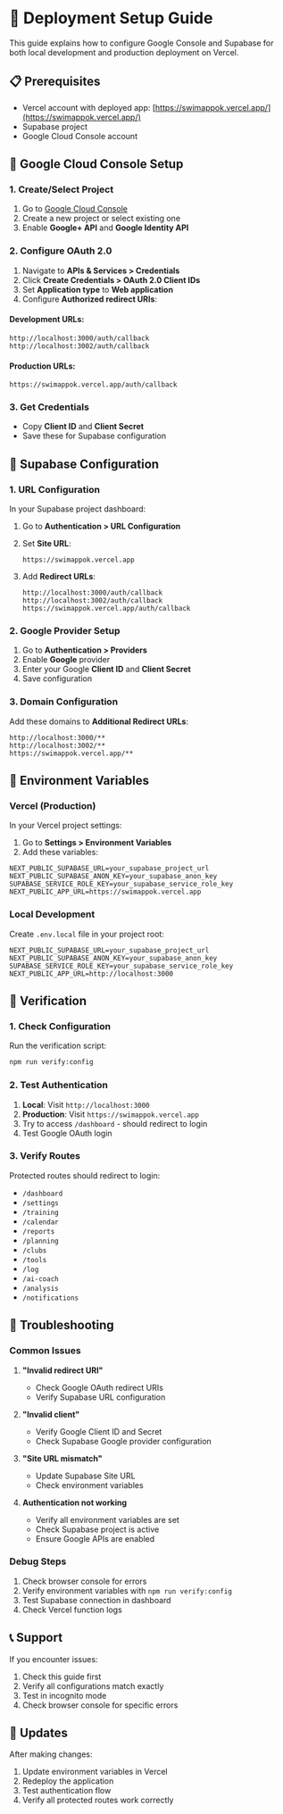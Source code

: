 # 🚀 Deployment Setup Guide

This guide explains how to configure Google Console and Supabase for both local development and production deployment on Vercel.

## 📋 Prerequisites

- Vercel account with deployed app: [https://swimappok.vercel.app/](https://swimappok.vercel.app/)
- Supabase project
- Google Cloud Console account

## 🔧 Google Cloud Console Setup

### 1. Create/Select Project
1. Go to [Google Cloud Console](https://console.cloud.google.com/)
2. Create a new project or select existing one
3. Enable **Google+ API** and **Google Identity API**

### 2. Configure OAuth 2.0
1. Navigate to **APIs & Services > Credentials**
2. Click **Create Credentials > OAuth 2.0 Client IDs**
3. Set **Application type** to **Web application**
4. Configure **Authorized redirect URIs**:

#### Development URLs:
```
http://localhost:3000/auth/callback
http://localhost:3002/auth/callback
```

#### Production URLs:
```
https://swimappok.vercel.app/auth/callback
```

### 3. Get Credentials
- Copy **Client ID** and **Client Secret**
- Save these for Supabase configuration

## 🔧 Supabase Configuration

### 1. URL Configuration
In your Supabase project dashboard:

1. Go to **Authentication > URL Configuration**
2. Set **Site URL**:
   ```
   https://swimappok.vercel.app
   ```

3. Add **Redirect URLs**:
   ```
   http://localhost:3000/auth/callback
   http://localhost:3002/auth/callback
   https://swimappok.vercel.app/auth/callback
   ```

### 2. Google Provider Setup
1. Go to **Authentication > Providers**
2. Enable **Google** provider
3. Enter your Google **Client ID** and **Client Secret**
4. Save configuration

### 3. Domain Configuration
Add these domains to **Additional Redirect URLs**:
```
http://localhost:3000/**
http://localhost:3002/**
https://swimappok.vercel.app/**
```

## 🔧 Environment Variables

### Vercel (Production)
In your Vercel project settings:

1. Go to **Settings > Environment Variables**
2. Add these variables:

```env
NEXT_PUBLIC_SUPABASE_URL=your_supabase_project_url
NEXT_PUBLIC_SUPABASE_ANON_KEY=your_supabase_anon_key
SUPABASE_SERVICE_ROLE_KEY=your_supabase_service_role_key
NEXT_PUBLIC_APP_URL=https://swimappok.vercel.app
```

### Local Development
Create `.env.local` file in your project root:

```env
NEXT_PUBLIC_SUPABASE_URL=your_supabase_project_url
NEXT_PUBLIC_SUPABASE_ANON_KEY=your_supabase_anon_key
SUPABASE_SERVICE_ROLE_KEY=your_supabase_service_role_key
NEXT_PUBLIC_APP_URL=http://localhost:3000
```

## 🔧 Verification

### 1. Check Configuration
Run the verification script:

```bash
npm run verify:config
```

### 2. Test Authentication
1. **Local**: Visit `http://localhost:3000`
2. **Production**: Visit `https://swimappok.vercel.app`
3. Try to access `/dashboard` - should redirect to login
4. Test Google OAuth login

### 3. Verify Routes
Protected routes should redirect to login:
- `/dashboard`
- `/settings`
- `/training`
- `/calendar`
- `/reports`
- `/planning`
- `/clubs`
- `/tools`
- `/log`
- `/ai-coach`
- `/analysis`
- `/notifications`

## 🔧 Troubleshooting

### Common Issues

1. **"Invalid redirect URI"**
   - Check Google OAuth redirect URIs
   - Verify Supabase URL configuration

2. **"Invalid client"**
   - Verify Google Client ID and Secret
   - Check Supabase Google provider configuration

3. **"Site URL mismatch"**
   - Update Supabase Site URL
   - Check environment variables

4. **Authentication not working**
   - Verify all environment variables are set
   - Check Supabase project is active
   - Ensure Google APIs are enabled

### Debug Steps

1. Check browser console for errors
2. Verify environment variables with `npm run verify:config`
3. Test Supabase connection in dashboard
4. Check Vercel function logs

## 📞 Support

If you encounter issues:
1. Check this guide first
2. Verify all configurations match exactly
3. Test in incognito mode
4. Check browser console for specific errors

## 🔄 Updates

After making changes:
1. Update environment variables in Vercel
2. Redeploy the application
3. Test authentication flow
4. Verify all protected routes work correctly
